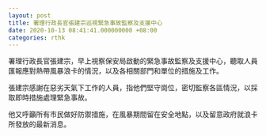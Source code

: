```yaml
---
layout: post
title: 署理行政長官張建宗巡視緊急事故監察及支援中心
date: 2020-10-13 08:41:41.000000000 +08:00
categories: rthk
---
```


署理行政長官張建宗，早上視察保安局啟動的緊急事故監察及支援中心，聽取人員匯報應對熱帶風暴浪卡的情況，以及各相關部門和單位的措施及工作。

張建宗感謝在惡劣天氣下工作的人員，指他們堅守崗位，密切監察各區情況，以採取即時措施處理緊急事故。

他又呼籲所有市民做好防禦措施，在風暴期間留在安全地點，以及留意政府就浪卡所發放的最新消息。
